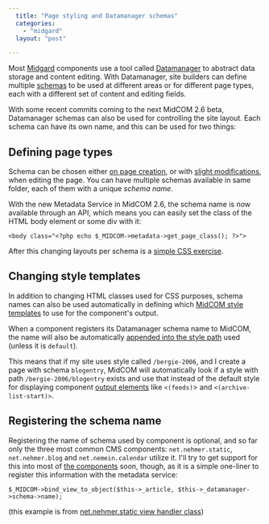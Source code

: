 ```yaml
---
  title: "Page styling and Datamanager schemas"
  categories: 
    - "midgard"
  layout: "post"

---
```

Most [Midgard][1] components use a tool called [Datamanager][2] to abstract data storage and content editing. With Datamanager, site builders can define multiple [schemas][3] to be used at different areas or for different page types, each with a different set of content and editing fields.

With some recent commits coming to the next MidCOM 2.6 beta, Datamanager schemas can also be used for controlling the site layout. Each schema can have its own name, and this can be used for two things:

## Defining page types

Schema can be chosen either [on page creation][4], or with [slight modifications][5], when editing the page. You can have multiple schemas available in same folder, each of them with a unique _schema name_.

With the new Metadata Service in MidCOM 2.6, the schema name is now available through an API, which means you can easily set the class of the HTML body element or some div with it:

    <body class="<?php echo $_MIDCOM->metadata->get_page_class(); ?>">

After this changing layouts per schema is a [simple CSS exercise][6].

## Changing style templates

In addition to changing HTML classes used for CSS purposes, schema names can also be used automatically in defining which [MidCOM style templates][7] to use for the component's output.

When a component registers its Datamanager schema name to MidCOM, the name will also be automatically [appended into the style path][8] used (unless it is `default`). 

This means that if my site uses style called `/bergie-2006`, and I create a page with schema `blogentry`, MidCOM will automatically look if a style with path `/bergie-2006/blogentry` exists and use that instead of the default style for displaying component [output elements][10] like `<(feeds)`> and `<(archive-list-start)>`.

## Registering the schema name

Registering the name of schema used by component is optional, and so far only the three most common CMS components: `net.nehmer.static`, `net.nehmer.blog` and `net.nemein.calendar` utilize it. I'll try to get support for this into most of [the components][9] soon, though, as it is a simple one-liner to register this information with the metadata service:

    $_MIDCOM->bind_view_to_object($this->_article, $this->_datamanager->schema->name);

(this example is from [net.nehmer.static view handler class][11])

[1]: http://www.midgard-project.org/
[2]: http://www.midgard-project.org/documentation/midcom-2-5-datamanager-rewrite-requirements/
[3]: http://www.midgard-project.org/documentation/midcom-2-5-datamanager-rewrite-schema-definition/
[4]: http://www.midgard-project.org/documentation/page-management-with-midcom/
[5]: http://bergie.iki.fi/blog/changing-schemas-on-the-fly/
[6]: http://www.37signals.com/svn/archives2/case_study_reusing_styles_with_a_body_class.php
[7]: http://www.midgard-project.org/documentation/concepts-midcom-specs-subsystems-style-engine/
[8]: http://www.midgard-project.org/api-docs/midcom/dev/midcom/midcom_application.html#substyle_append
[9]: http://www.midgard-project.org/documentation/midcom-components/
[10]: http://gforge.nehmer.net/plugins/scmsvn/viewcvs.php/trunk/src/net.nehmer.blog/style/?root=midcom
[11]: http://gforge.nehmer.net/plugins/scmsvn/viewcvs.php/trunk/src/net.nehmer.static/handler/view.php?rev=3826&root=midcom&view=markup
